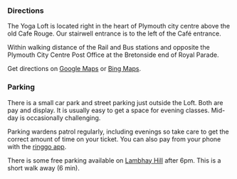 ### Directions

The Yoga Loft is located right in the heart of Plymouth city centre above the old Cafe Rouge. Our stairwell entrance is to the left of the Café entrance.

Within walking distance of the Rail and Bus stations and opposite the Plymouth City Centre Post Office at the Bretonside end of Royal Parade.

Get directions on [Google Maps](https://maps.google.co.uk/maps?f=q&source=s_q&hl=en&geocode=&q=Yoga+Loft,+Whimple+Street,+Plymouth&aq=0&oq=yoga+loft&sll=50.395651,-4.137633&sspn=0.022981,0.048752&vpsrc=0&t=v&ie=UTF8&hq=Yoga+Loft,&hnear=Whimple+St,+Plymouth,+United+Kingdom&z=16&iwloc=A&cid=1358849397595768961) or [Bing Maps](http://www.bing.com/maps/?rtp=~pos.50.369551_-4.138865_11a%20Whimple%20Street%2c%20Plymouth%2c%20Devon%20PL1%202DH_Yoga%20Loft_01752%20254724_e_YN1079x260970094&mkt=en-gb&FORM=LLDP).

### Parking

There is a small car park and street parking just outside the Loft. Both are pay and display. It is usually easy to get a space for evening classes. Mid-day is occasionally challenging.

Parking wardens patrol regularly, including evenings so take care to get the correct amount of time on your ticket. You can also pay from your phone with the [ringgo app](https://www.myringgo.co.uk/apps).

There is some free parking available on [Lambhay Hill](https://www.google.co.uk/maps/dir//50.3667421,-4.1374174/@50.3665077,-4.1372833,19z) after 6pm. This is a short walk away (6 min).
